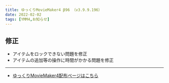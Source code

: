 ```yaml
---
title: ゆっくりMovieMaker4 β96 （v3.9.9.196）
date: 2022-02-02
tags: [YMM4,お知らせ]
---
```

## 修正
- アイテムをロックできない問題を修正
- アイテムの追加等の操作に時間がかかる問題を修正

---

- [ゆっくりMovieMaker4配布ページはこちら](../index.md)